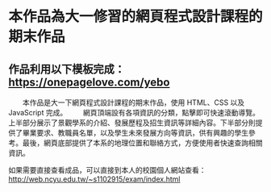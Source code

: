 # 本作品為大一修習的網頁程式設計課程的期末作品
## 作品利用以下模板完成：https://onepagelove.com/yebo
　　本作品是大一下網頁程式設計課程的期末作品，使用 HTML、CSS 以及 JavaScript 完成。
　　網頁頂端設有各項資訊的分類，點擊即可快速滾動導覽。上半部分展示了景觀學系的介紹、發展歷程及招生資訊等詳細內容。下半部分則提供了畢業要求、教職員名單，以及學生未來發展方向等資訊，供有興趣的學生參考。最後，網頁底部提供了本系的地理位置和聯絡方式，方便使用者快速查詢相關資訊。


如果需要直接查看成品，可以直接到本人的校園個人網站查看：  
http://web.ncyu.edu.tw/~s1102915/exam/index.html
